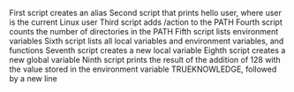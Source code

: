 First script creates an alias
Second script that prints hello user, where user is the current Linux user
Third script adds /action to the PATH
Fourth script counts the number of directories in the PATH
Fifth script lists environment variables
Sixth script lists all local variables and environment variables, and functions
Seventh script creates a new local variable
 Eighth script creates a new global variable
Ninth script prints the result of the addition of 128 with the value stored in the environment variable TRUEKNOWLEDGE, followed by a new line
